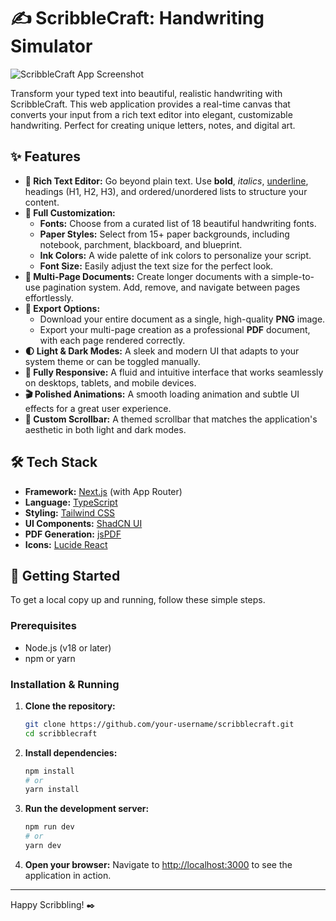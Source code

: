 # ✍️ ScribbleCraft: Handwriting Simulator

![ScribbleCraft App Screenshot](https://storage.googleapis.com/static.aifire.co/images/scribblecraft-screenshot.png)

Transform your typed text into beautiful, realistic handwriting with ScribbleCraft. This web application provides a real-time canvas that converts your input from a rich text editor into elegant, customizable handwriting. Perfect for creating unique letters, notes, and digital art.

## ✨ Features

- **📝 Rich Text Editor:** Go beyond plain text. Use **bold**, *italics*, <u>underline</u>, headings (H1, H2, H3), and ordered/unordered lists to structure your content.
- **🎨 Full Customization:**
  - **Fonts:** Choose from a curated list of 18 beautiful handwriting fonts.
  - **Paper Styles:** Select from 15+ paper backgrounds, including notebook, parchment, blackboard, and blueprint.
  - **Ink Colors:** A wide palette of ink colors to personalize your script.
  - **Font Size:** Easily adjust the text size for the perfect look.
- **📄 Multi-Page Documents:** Create longer documents with a simple-to-use pagination system. Add, remove, and navigate between pages effortlessly.
- **🚀 Export Options:**
  - Download your entire document as a single, high-quality **PNG** image.
  - Export your multi-page creation as a professional **PDF** document, with each page rendered correctly.
- **🌓 Light & Dark Modes:** A sleek and modern UI that adapts to your system theme or can be toggled manually.
- **📱 Fully Responsive:** A fluid and intuitive interface that works seamlessly on desktops, tablets, and mobile devices.
- **🎬 Polished Animations:** A smooth loading animation and subtle UI effects for a great user experience.
- **📜 Custom Scrollbar:** A themed scrollbar that matches the application's aesthetic in both light and dark modes.

## 🛠️ Tech Stack

- **Framework:** [Next.js](https://nextjs.org/) (with App Router)
- **Language:** [TypeScript](https://www.typescriptlang.org/)
- **Styling:** [Tailwind CSS](https://tailwindcss.com/)
- **UI Components:** [ShadCN UI](https://ui.shadcn.com/)
- **PDF Generation:** [jsPDF](https://github.com/parallax/jsPDF)
- **Icons:** [Lucide React](https://lucide.dev/guide/packages/lucide-react)

## 🚀 Getting Started

To get a local copy up and running, follow these simple steps.

### Prerequisites

- Node.js (v18 or later)
- npm or yarn

### Installation & Running

1. **Clone the repository:**
   ```sh
   git clone https://github.com/your-username/scribblecraft.git
   cd scribblecraft
   ```

2. **Install dependencies:**
   ```sh
   npm install
   # or
   yarn install
   ```

3. **Run the development server:**
   ```sh
   npm run dev
   # or
   yarn dev
   ```

4. **Open your browser:**
   Navigate to [http://localhost:3000](http://localhost:3000) to see the application in action.

---

Happy Scribbling! ✒️
